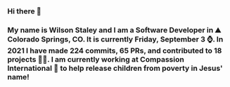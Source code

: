 ### Hi there 👋

### My name is Wilson Staley and I am a Software Developer in ⛰ Colorado Springs, CO.  It is currently Friday, September 3 ⌚. In 2021 I have made 224 commits, 65 PRs, and contributed to 18 projects 👨‍💻. I am currently working at Compassion International 🏢 to help release children from poverty in Jesus' name!
